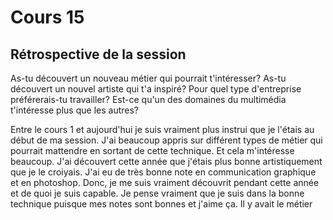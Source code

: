 # Cours 15
## Rétrospective de la session

 As-tu découvert un nouveau métier qui pourrait t'intéresser? As-tu découvert un nouvel artiste qui t'a inspiré? Pour quel type d'entreprise préférerais-tu travailler? Est-ce qu'un des domaines du multimédia t'intéresse plus que les autres? 

Entre le cours 1 et aujourd'hui je suis vraiment plus instrui que je l'étais au début de ma session. J'ai beaucoup appris sur différent types de métier qui pourrait mattendre en sortant de cette technique. Et cela m'intéresse beaucoup. J'ai découvert cette année que j'étais plus bonne artistiquement que je le croiyais. J'ai eu de très bonne note en communication graphique et en photoshop. Donc, je me suis vraiment découvrit pendant cette année et de quoi je suis capable. Je pense vraiment que je suis dans la bonne technique puisque mes notes sont bonnes et j'aime ça. Il y avait le métier 
